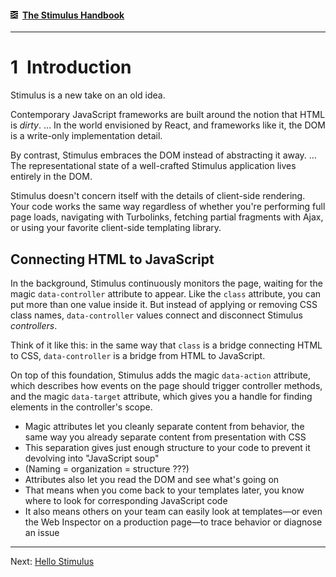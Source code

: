 #### [<img src="../assets/logo.svg" width="12" height="12" alt="Stimulus">](../README.md) [The Stimulus Handbook](README.md)

---

# 1 Introduction

Stimulus is a new take on an old idea.

Contemporary JavaScript frameworks are built around the notion that HTML is _dirty_. … In the world envisioned by React, and frameworks like it, the DOM is a write-only implementation detail.

By contrast, Stimulus embraces the DOM instead of abstracting it away. … The representational state of a well-crafted Stimulus application lives entirely in the DOM.

Stimulus doesn't concern itself with the details of client-side rendering. Your code works the same way regardless of whether you're performing full page loads, navigating with Turbolinks, fetching partial fragments with Ajax, or using your favorite client-side templating library.

## Connecting HTML to JavaScript

In the background, Stimulus continuously monitors the page, waiting for the magic `data-controller` attribute to appear. Like the `class` attribute, you can put more than one value inside it. But instead of applying or removing CSS class names, `data-controller` values connect and disconnect Stimulus _controllers_.

Think of it like this: in the same way that `class` is a bridge connecting HTML to CSS, `data-controller` is a bridge from HTML to JavaScript.

On top of this foundation, Stimulus adds the magic `data-action` attribute, which describes how events on the page should trigger controller methods, and the magic `data-target` attribute, which gives you a handle for finding elements in the controller's scope.

* Magic attributes let you cleanly separate content from behavior, the same way you already separate content from presentation with CSS
* This separation gives just enough structure to your code to prevent it devolving into "JavaScript soup"
* (Naming = organization = structure ???)
* Attributes also let you read the DOM and see what's going on
* That means when you come back to your templates later, you know where to look for corresponding JavaScript code
* It also means others on your team can easily look at templates—or even the Web Inspector on a production page—to trace behavior or diagnose an issue


---

Next: [Hello Stimulus](02_hello_stimulus.md)
